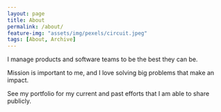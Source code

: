 ```yaml
---
layout: page
title: About
permalink: /about/
feature-img: "assets/img/pexels/circuit.jpeg"
tags: [About, Archive]
---
```


I manage products and software teams to be the best they can be. 

Mission is important to me, and I love solving big problems that make an impact.


See my portfolio for my current and past efforts that I am able to share publicly.
